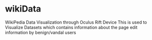 # wikiData
WikiPedia Data Visualization through Oculus Rift Device
This is used to Visualize Datasets which contains information about the page edit information by benign/vandal users
